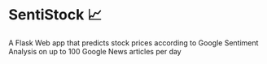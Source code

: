 # SentiStock 📈
A Flask Web app that predicts stock prices according to Google Sentiment Analysis on up to 100 Google News articles per day
